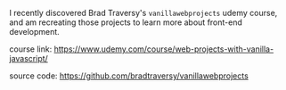 I recently discovered Brad Traversy's `vanillawebprojects` udemy course, and am recreating those projects to learn more about front-end development. 

course link: https://www.udemy.com/course/web-projects-with-vanilla-javascript/

source code: https://github.com/bradtraversy/vanillawebprojects